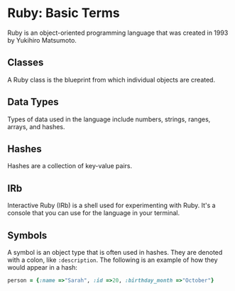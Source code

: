 # Ruby: Basic Terms
Ruby is an object-oriented programming language that was created in 1993 by Yukihiro Matsumoto.

## Classes
A Ruby class is the blueprint from which individual objects are created.

## Data Types
Types of data used in the language include numbers, strings, ranges, arrays, and hashes.

## Hashes
Hashes are a collection of key-value pairs.

## IRb
Interactive Ruby (IRb) is a shell used for experimenting with Ruby. It's a console that you can use for the language in your terminal.

## Symbols
A symbol is an object type that is often used in hashes. They are denoted with a colon, like `:description`. The following is an example of how they would appear in a hash:

```ruby
person = {:name =>"Sarah", :id =>20, :birthday_month =>"October"}
```
